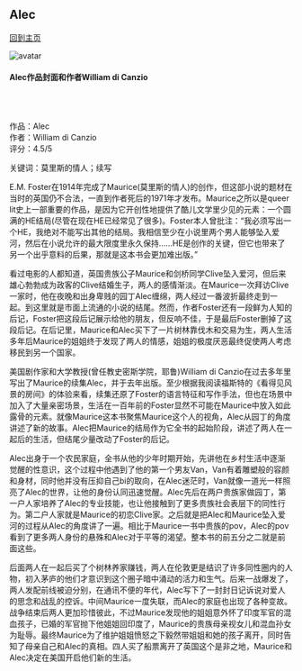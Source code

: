 ## Alec
[回到主页](https://boheme130.github.io/Fiction.git.io/)

![avatar](https://i1.wp.com/epgn.com/wp-content/uploads/2021/07/Alc.jpg?fit=1200%2C748&ssl=1)
#### Alec作品封面和作者William di Canzio
<br>
<br>

作品：Alec <br>
作者：William di Canzio <br>
评分：4.5/5 <br>

关键词：莫里斯的情人；续写

E.M. Foster在1914年完成了Maurice(莫里斯的情人)的创作，但这部小说的题材在当时的英国仍不合法，一直到作者死后的1971年才发布。Maurice之所以是queer lit史上一部重要的作品，是因为它开创性地提供了酷儿文学里少见的元素：一个圆满的HE结局(尽管在现在HE已经常见了很多)。Foster本人曾批注：“我必须写出一个HE，我绝对不能写出其他的结局。我相信至少在小说里两个男人能够坠入爱河，然后在小说允许的最大限度里永久保持……HE是创作的关键，但它也带来了另一个出乎意料的后果，那就是这本书会更加难出版。”

看过电影的人都知道，英国贵族公子Maurice和剑桥同学Clive坠入爱河，但后来雄心勃勃成为政客的Clive结婚生子，两人的感情渐淡。在Maurice一次拜访Clive一家时，他在夜晚和出身卑贱的园丁Alec缠绵，两人经过一番波折最终走到一起。到这里就是市面上流通的小说的结尾。然而，作者Foster还有一段鲜为人知的后记，Foster把这段后记展示给他的朋友，但反响不佳，于是最后Foster删掉了这段后记。在后记里，Maurice和Alec买下了一片树林靠伐木和交易为生，两人生活多年后Maurice的姐姐终于发现了两人的情感，姐姐的极度厌恶最终促使两人考虑移民到另一个国家。

美国剧作家和大学教授(曾任教史密斯学院，耶鲁)William di Canzio在过去多年里写出了Maurice的续集Alec，并于去年出版。至少根据我阅读福斯特的《看得见风景的房间》的体验来看，续集还原了Foster的语言特征和写作手法，但也在场景中加入了大量亲密场景，生活在一百年前的Foster显然不可能在Maurice中放入如此露骨的元素。就像Maurice这本书聚焦Maurice这个人的视角，Alec从园丁的角度讲述了新的故事。Alec把Maurice的结局作为它全书的起始阶段，讲述了两人在一起后的生活，但结尾少量改动了Foster的后记。

Alec出身于一个农民家庭，全书从他的少年时期开始，先讲他在乡村生活中逐渐觉醒的性意识，这个过程中他遇到了他的第一个男友Van，Van有着雕塑般的容颜和身材，同时他并没有压抑自己bi的取向，在Alec迷茫时，Van就像一道光一样照亮了Alec的世界，让他的身份认同迅速觉醒。Alec先后在两户贵族家做园丁，第一户人家培养了Alec的专业技能，也让他接触到了更多贵族社会表层下的同性行为。第二户人家就是Maurice的初恋Clive家。之后就是把Alec和Maurice坠入爱河的过程从Alec的角度讲了一遍。相比于Maurice一书中贵族的pov，Alec的pov看到了更多两人身份的悬殊和Alec对于平等的渴望。整本书的前五分之二就是前面这些。

后面两人在一起后买了个树林养家赚钱，两人在伦敦更是结识了许多同性圈内的人物，初入茅庐的他们才意识到这个圈子暗中涌动的活力和生气。后来一战爆发了，两人发配前线被迫分别，在通讯不便的年代，Alec写下了一封封日记诉说对爱人的思念和战乱的控诉。中间Maurice一度失联，而Alec的家庭也出现了各种变故。战争结束后两人更加珍惜彼此，不过Maurice发现他的姐姐意外怀了印度军官的混血孩子，已婚的军官抛下他姐姐回印度了，Maurice的贵族母亲视女儿和混血孙女为耻辱。最终Maurice为了维护姐姐愤怒之下毅然带姐姐和她的孩子离开，同时告知了母亲自己和Alec的真相。四人买了船票离开了英国这个是非之地，Maurice和Alec决定在美国开启他们新的生活。